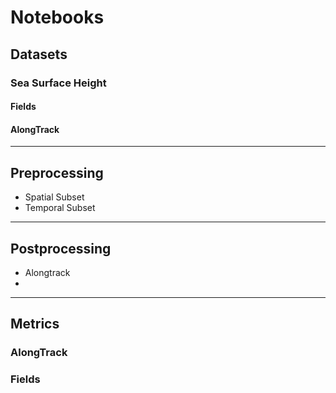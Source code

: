 # Notebooks

## Datasets

### Sea Surface Height

#### Fields


#### AlongTrack

---
## Preprocessing

* Spatial Subset
* Temporal Subset

---
## Postprocessing

* Alongtrack
* 

---
## Metrics

### AlongTrack


### Fields

